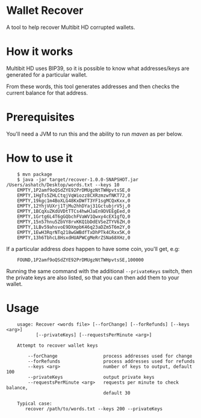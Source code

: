 # Wallet Recover

A tool to help recover Multibit HD corrupted wallets.

# How it works

Multibit HD uses BIP39, so it is possible to know what addresses/keys are generated for a
particular wallet.

From these words, this tool generates addresses and then checks the current balance for that
address.

# Prerequisites

You'll need a JVM to run this and the ability to run _maven_ as per below.

# How to use it


        $ mvn package
        $ java -jar target/recover-1.0.0-SNAPSHOT.jar /Users/ashatch/Desktop/words.txt --keys 10
        EMPTY,1P2amf9oQSdZYE92PrDMUgzNtTWHpvtsSE,0
        EMPTY,1HgTs5ZHLCtqjVqWiozz8CXRzmzwfNKT72,0
        EMPTY,19kgc1m4BoXLG48KxDWfT3YF1sgMCQxKxx,0
        EMPTY,12YhjVUXrj1TjMu2hhDYaj31GctubjrV5j,0
        EMPTY,1BCqXuZKdUVDtTTCs4hwHJaEn9DVEEgEed,0
        EMPTY,1Grtg6L4T6gGQbchFVaWV1Qwxy4cEX1gfQ,0
        EMPTY,15n57hnu5ZbVY8rvKKQ1bDdEVSeZTYV6ZH,0
        EMPTY,1LBv59ahsvoE9DXmpbK46q23aDZm5T6m2Y,0
        EMPTY,1EwH3RqrNTq218wGWBdfTxDhPTk4CRxx5K,0
        EMPTY,13h6TbhcL8HsxdHUAPWCgMeRrZSNa68XHz,0

If a particular address _does_ happen to have some coin, you'll get, e.g:

        FOUND,1P2amf9oQSdZYE92PrDMUgzNtTWHpvtsSE,100000
        
Running the same command with the additional `--privateKeys` switch, then the private keys are
also listed, so that you can then add them to your wallet.

# Usage

        usage: Recover <words file> [--forChange] [--forRefunds] [--keys <arg>]
               [--privateKeys] [--requestsPerMinute <arg>]
        
        Attempt to recover wallet keys
        
            --forChange                 process addresses used for change
            --forRefunds                process addresses used for refunds
            --keys <arg>                number of keys to output, default 100
            --privateKeys               output private keys
            --requestsPerMinute <arg>   requests per minute to check balance,
                                        default 30
        
        Typical case:
           recover /path/to/words.txt --keys 200 --privateKeys
